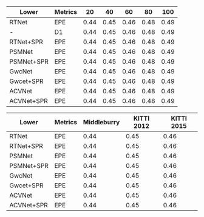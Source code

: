             
|Lower |Metrics |20 | 40 | 60 | 80 | 100  
---- | ---- |---- |---- |---- | ----|---- 
RTNet|EPE  | 0.44 | 0.45| 0.46| 0.48| 0.49| 0.5 
  - |D1  | 0.44 | 0.45| 0.46| 0.48| 0.49| 0.5  
RTNet+SPR|EPE  | 0.44 | 0.45| 0.46| 0.48| 0.49| 0.5  
PSMNet|EPE  | 0.44 | 0.45| 0.46| 0.48| 0.49| 0.5 
PSMNet+SPR|EPE  | 0.44 | 0.45| 0.46| 0.48| 0.49| 0.5  
GwcNet|EPE  | 0.44 | 0.45| 0.46| 0.48| 0.49| 0.5 
Gwcet+SPR|EPE  | 0.44 | 0.45| 0.46| 0.48| 0.49| 0.5  
ACVNet|EPE  | 0.44 | 0.45| 0.46| 0.48| 0.49| 0.5 
ACVNet+SPR|EPE  | 0.44 | 0.45| 0.46| 0.48| 0.49| 0.5  



|Lower |Metrics | Middleburry | KITTI 2012 | KITTI 2015
---- | ---- |---- |---- | ----
RTNet|EPE  | 0.44 | 0.45| 0.46 
RTNet+SPR|EPE  | 0.44 | 0.45| 0.46
PSMNet|EPE  | 0.44 | 0.45| 0.46
PSMNet+SPR|EPE  | 0.44 | 0.45| 0.46
GwcNet|EPE  | 0.44 | 0.45| 0.46
Gwcet+SPR|EPE  | 0.44 | 0.45| 0.46
ACVNet|EPE  | 0.44 | 0.45| 0.46
ACVNet+SPR|EPE  | 0.44 | 0.45| 0.46
